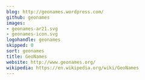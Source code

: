 ```yaml
---
blog: http://geonames.wordpress.com/
github: geonames
images:
- geonames-ar21.svg
- geonames-icon.svg
logohandle: geonames
skipped: 0
sort: geonames
title: GeoNames
website: http://www.geonames.org/
wikipedia: https://en.wikipedia.org/wiki/GeoNames
---
```

